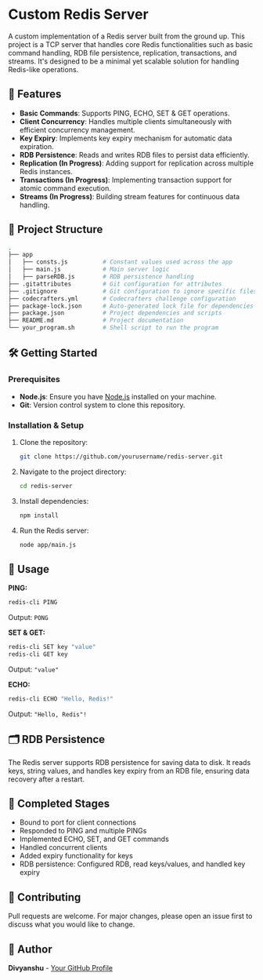 # Custom Redis Server

A custom implementation of a Redis server built from the ground up. This project is a TCP server that handles core Redis functionalities such as basic command handling, RDB file persistence, replication, transactions, and streams. It's designed to be a minimal yet scalable solution for handling Redis-like operations.

## 🚀 Features

- **Basic Commands**: Supports PING, ECHO, SET & GET operations.
- **Client Concurrency**: Handles multiple clients simultaneously with efficient concurrency management.
- **Key Expiry**: Implements key expiry mechanism for automatic data expiration.
- **RDB Persistence**: Reads and writes RDB files to persist data efficiently.
- **Replication (In Progress)**: Adding support for replication across multiple Redis instances.
- **Transactions (In Progress)**: Implementing transaction support for atomic command execution.
- **Streams (In Progress)**: Building stream features for continuous data handling.

## 📂 Project Structure
```bash
.
├── app
│   ├── consts.js          # Constant values used across the app
│   ├── main.js            # Main server logic
│   ├── parseRDB.js        # RDB persistence handling
├── .gitattributes         # Git configuration for attributes
├── .gitignore             # Git configuration to ignore specific files
├── codecrafters.yml       # Codecrafters challenge configuration
├── package-lock.json      # Auto-generated lock file for dependencies
├── package.json           # Project dependencies and scripts
├── README.md              # Project documentation
└── your_program.sh        # Shell script to run the program


```
## 🛠️ Getting Started

### Prerequisites

- **Node.js**: Ensure you have [Node.js](https://nodejs.org/) installed on your machine.
- **Git**: Version control system to clone this repository.

### Installation & Setup

1. Clone the repository:

   ```bash
   git clone https://github.com/yourusername/redis-server.git
   ```
2. Navigate to the project directory:

   ```bash
   cd redis-server
   ```
3. Install dependencies:

   ```bash
   npm install
   ```
4. Run the Redis server:

   ```bash
   node app/main.js
   ```
## 🚦 Usage

**PING:**

```bash
redis-cli PING
```
Output: `PONG`

**SET & GET:**

```bash
redis-cli SET key "value"
redis-cli GET key
```
Output: `"value"`

**ECHO:**
```bash
redis-cli ECHO "Hello, Redis!"
```
Output: `"Hello, Redis"!`

## 🗂️ RDB Persistence
The Redis server supports RDB persistence for saving data to disk. It reads keys, string values, and handles key expiry from an RDB file, ensuring data recovery after a restart.

## 🌟 Completed Stages

- Bound to port for client connections
- Responded to PING and multiple PINGs
- Implemented ECHO, SET, and GET commands
- Handled concurrent clients
- Added expiry functionality for keys
- RDB persistence: Configured RDB, read keys/values, and handled key expiry

## 🤝 Contributing

Pull requests are welcome. For major changes, please open an issue first to discuss what you would like to change.

## 👤 Author

   **Divyanshu** - [Your GitHub Profile](https://github.com/dsthakur402)

